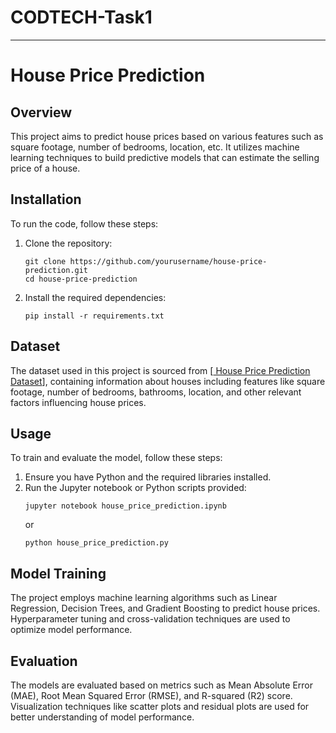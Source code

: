 







# CODTECH-Task1




---

# House Price Prediction

## Overview
This project aims to predict house prices based on various features such as square footage, number of bedrooms, location, etc. It utilizes machine learning techniques to build predictive models that can estimate the selling price of a house.


## Installation
To run the code, follow these steps:
1. Clone the repository:
   ```
   git clone https://github.com/yourusername/house-price-prediction.git
   cd house-price-prediction
   ```
2. Install the required dependencies:
   ```
   pip install -r requirements.txt
   ```

## Dataset
The dataset used in this project is sourced from [[ House Price Prediction Dataset](https://www.kaggle.com/datasets/shree1992/housedata)], containing information about houses including features like square footage, number of bedrooms, bathrooms, location, and other relevant factors influencing house prices.

## Usage
To train and evaluate the model, follow these steps:
1. Ensure you have Python and the required libraries installed.
2. Run the Jupyter notebook or Python scripts provided:
   ```
   jupyter notebook house_price_prediction.ipynb
   ```
   or
   ```
   python house_price_prediction.py
   ```

## Model Training
The project employs machine learning algorithms such as Linear Regression, Decision Trees, and Gradient Boosting to predict house prices. Hyperparameter tuning and cross-validation techniques are used to optimize model performance.

## Evaluation
The models are evaluated based on metrics such as Mean Absolute Error (MAE), Root Mean Squared Error (RMSE), and R-squared (R2) score. Visualization techniques like scatter plots and residual plots are used for better understanding of model performance.

